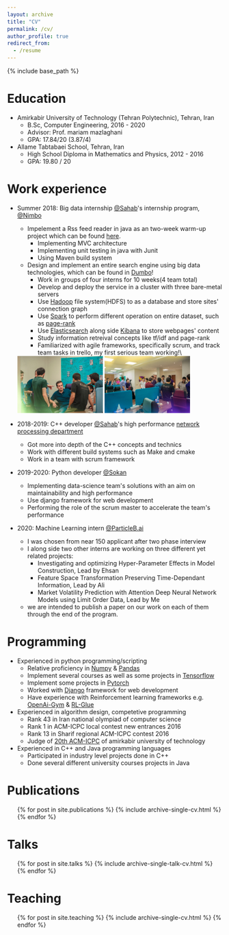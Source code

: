 ```yaml
---
layout: archive
title: "CV"
permalink: /cv/
author_profile: true
redirect_from:
  - /resume
---
```


{% include base_path %}

Education
======
* Amirkabir University of Technology (Tehran Polytechnic), Tehran, Iran
  * B.Sc, Computer Engineering, 2016 - 2020
  * Advisor: Prof. mariam mazlaghani
  * GPA: 17.84/20 (3.87/4)
* Allame Tabtabaei School, Tehran, Iran
  * High School Diploma in Mathematics and Physics, 2012 - 2016
  * GPA: 19.80 / 20

Work experience
======
* Summer 2018: Big data internship [@Sahab](https://www.sahab.ir/en/)'s internship program, [@Nimbo](http://nimbo.in/)
  * Impelement a Rss feed reader in java as an two-week warm-up project which can be found [here](https://github.com/sarb9/ReadRSSProject).
    * Implementing MVC architecture
    * Implementing unit testing in java with Junit
    * Using Maven build system
  * Design and implement an entire search engine using big data technologies, which can be found in [Dumbo](https://github.com/jimbo-nimbo/dumbo)!
    * Work in groups of four interns for 10 weeks(4 team total)
    * Develop and deploy the service in a cluster with three bare-metal servers
    * Use [Hadoop](https://hadoop.apache.org/) file system(HDFS) to as a database and store sites' connection graph
    * Use [Spark](https://spark.apache.org/) to perform different operation on entire dataset, such as [page-rank](https://en.wikipedia.org/wiki/PageRank)
    * Use [Elasticsearch](https://www.elastic.co/) along side [Kibana](https://www.elastic.co/kibana) to store webpages' content
    * Study information retreival concepts like tf/idf and page-rank
    * Familiarized with agile frameworks, specifically scrum, and track team tasks in trello, my first serious team working!\
  <img src="/images/nimbo.jpg" alt="Nimbo" width="200" style="float=right"/>
  <img src="/images/nimbo2.jpg" alt="Nimbo" width="200" style="float=right"/>

* 2018-2019: C++ developer [@Sahab](https://www.sahab.ir/en/)'s high performance [network processing department](https://www.sahab.ir/en/network-products/)
  * Got more into depth of the C++ concepts and technics
  * Work with different build systems such as Make and cmake
  * Work in a team with scrum framework

* 2019-2020: Python developer [@Sokan](https://sokan.tech/)
  * Implementing data-science team's solutions with an aim on maintainability and high performance
  * Use django framework for web development
  <!-- * Participate in data-science team discussions and sessions -->
  * Performing the role of the scrum master to accelerate the team's performance

* 2020: Machine Learning intern [@ParticleB.ai](http://particleb.ai/)
  * I was chosen from near 150 applicant after two phase interview
  * I along side two other interns are working on three different yet related projects:
    * Investigating and optimizing Hyper-Parameter Effects in Model Construction, Lead by Ehsan
    * Feature Space Transformation Preserving Time-Dependant Information, Lead by Ali
    * Market Volatility Prediction with Attention Deep Neural Network Models using Limit Order Data, Lead by Me
  * we are intended to publish a paper on our work on each of them through the end of the program.

Programming
======
* Experienced in python programming/scripting
  * Relative proficiency in [Numpy](https://numpy.org/) & [Pandas](https://pandas.pydata.org/)
  * Implement several courses as well as some projects in [Tensorflow](https://www.tensorflow.org/)
  * Implement some projects in [Pytorch](https://pytorch.org/)
  * Worked with [Django](https://www.djangoproject.com/) framework for web development
  * Have experience with Reinforcement learning frameworks e.g. [OpenAi-Gym](https://gym.openai.com/) & [RL-Glue](https://sites.google.com/a/rl-community.org/rl-glue/Home/rl-glue)
* Experienced in algorithm design, competetive programming
  * Rank 43 in Iran national olympiad of computer science
  * Rank 1 in ACM-ICPC local contest new entrances 2016
  * Rank 13 in Sharif regional ACM-ICPC contest 2016
  * Judge of [20th ACM-ICPC](http://icpc.aut.ac.ir/) of amirkabir university of technology
* Experienced in C++ and Java programming languages
  * Participated in industry level projects done in C++
  * Done several different university courses projects in Java


Publications
======
  <ul>{% for post in site.publications %}
    {% include archive-single-cv.html %}
  {% endfor %}</ul>

Talks
======
  <ul>{% for post in site.talks %}
    {% include archive-single-talk-cv.html %}
  {% endfor %}</ul>

Teaching
======
  <ul>{% for post in site.teaching %}
    {% include archive-single-cv.html %}
  {% endfor %}</ul>